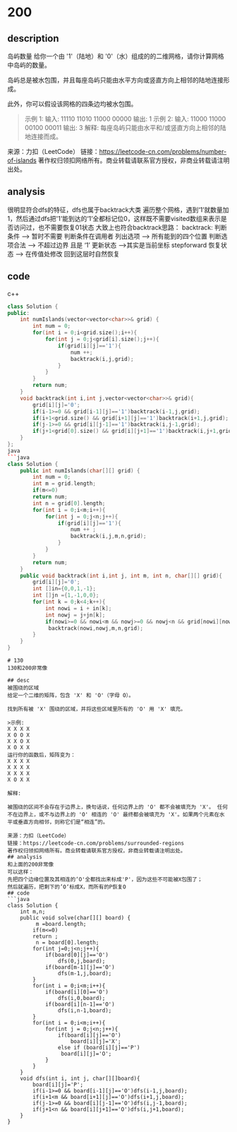 # 200
## description
岛屿数量
给你一个由 '1'（陆地）和 '0'（水）组成的的二维网格，请你计算网格中岛屿的数量。

岛屿总是被水包围，并且每座岛屿只能由水平方向或竖直方向上相邻的陆地连接形成。

此外，你可以假设该网格的四条边均被水包围。
>示例 1:
输入:
11110
11010
11000
00000
输出: 1
示例 2:
输入:
11000
11000
00100
00011
输出: 3
解释: 每座岛屿只能由水平和/或竖直方向上相邻的陆地连接而成。

来源：力扣（LeetCode）
链接：https://leetcode-cn.com/problems/number-of-islands
著作权归领扣网络所有。商业转载请联系官方授权，非商业转载请注明出处。
## analysis
很明显符合dfs的特征，dfs也属于backtrack大类
遍历整个网格，遇到‘1’就数量加1，然后通过dfs把'1'能到达的‘1’全都标记位0，这样既不需要visited数组来表示是否访问过，也不需要恢复01状态
大致上也符合backtrack思路：
backtrack:
  判断条件 --> 暂时不需要  判断条件在调用者
  列出选项 --> 所有能到的四个位置
  判断选项合法 --> 不超过边界 且是 ‘1’
  更新状态 -->其实是当前坐标
  stepforward
  恢复状态 --> 在传值处修改 回到这层时自然恢复
## code
c++
```cpp
class Solution {
public:
    int numIslands(vector<vector<char>>& grid) {
        int num = 0;
        for(int i = 0;i<grid.size();i++){
            for(int j = 0;j<grid[i].size();j++){
                if(grid[i][j]=='1'){
                    num ++;
                    backtrack(i,j,grid);
                }
            }
        }
        return num;
    }
    void backtrack(int i,int j,vector<vector<char>>& grid){
        grid[i][j]='0';
        if(i-1>=0 && grid[i-1][j]=='1')backtrack(i-1,j,grid);
        if(i+1<grid.size() && grid[i+1][j]=='1')backtrack(i+1,j,grid);
        if(j-1>=0 && grid[i][j-1]=='1')backtrack(i,j-1,grid);
        if(j+1<grid[0].size() && grid[i][j+1]=='1')backtrack(i,j+1,grid);
    }
};
java
```java
class Solution {
    public int numIslands(char[][] grid) {
        int num = 0;
        int m = grid.length;
        if(m<=0)
        return num;
        int n = grid[0].length;
        for(int i = 0;i<m;i++){
            for(int j = 0;j<n;j++){
                if(grid[i][j]=='1'){
                    num ++ ;
                    backtrack(i,j,m,n,grid);
                }
            }
        }
        return num;
    }
    public void backtrack(int i,int j, int m, int n, char[][] grid){
        grid[i][j]='0';
        int []in={0,0,1,-1};
        int []jn ={1,-1,0,0};
        for(int k = 0;k<4;k++){
            int nowi = i + in[k];
            int nowj = j+jn[k];
            if(nowi>=0 && nowi<m && nowj>=0 && nowj<n && grid[nowi][nowj]=='1')
             backtrack(nowi,nowj,m,n,grid);
        } 
    }
}
```
```
# 130
130和200非常像

## desc
被围绕的区域
给定一个二维的矩阵，包含 'X' 和 'O'（字母 O）。

找到所有被 'X' 围绕的区域，并将这些区域里所有的 'O' 用 'X' 填充。

>示例:
X X X X
X O O X
X X O X
X O X X
运行你的函数后，矩阵变为：
X X X X
X X X X
X X X X
X O X X

解释:

被围绕的区间不会存在于边界上，换句话说，任何边界上的 'O' 都不会被填充为 'X'。 任何不在边界上，或不与边界上的 'O' 相连的 'O' 最终都会被填充为 'X'。如果两个元素在水平或垂直方向相邻，则称它们是“相连”的。

来源：力扣（LeetCode）
链接：https://leetcode-cn.com/problems/surrounded-regions
著作权归领扣网络所有。商业转载请联系官方授权，非商业转载请注明出处。
## analysis
和上面的200非常像
可以这样：
先把四个边缘位置及其相连的‘O'全都找出来标成'P'，因为这些不可能被X包围了；
然后就遍历，把剩下的’O‘标成X，而所有的P恢复O
## code
```java
class Solution {
    int m,n;
    public void solve(char[][] board) {
         m =board.length;
        if(m<=0)
        return ;
         n = board[0].length;
        for(int j=0;j<n;j++){
            if(board[0][j]=='O')
                dfs(0,j,board);
            if(board[m-1][j]=='O')
                dfs(m-1,j,board);
        }
        for(int i = 0;i<m;i++){
            if(board[i][0]=='O')
                dfs(i,0,board);
            if(board[i][n-1]=='O')
                dfs(i,n-1,board);
        }
        for(int i = 0;i<m;i++){
            for(int j = 0;j<n;j++){
                if(board[i][j]=='O')
                    board[i][j]='X';
                else if (board[i][j]=='P')
                 board[i][j]='O';
            }
        }
    }
    void dfs(int i, int j, char[][]board){
        board[i][j]='P';
        if(i-1>=0 && board[i-1][j]=='O')dfs(i-1,j,board);
        if(i+1<m && board[i+1][j]=='O')dfs(i+1,j,board);
        if(j-1>=0 && board[i][j-1]=='O')dfs(i,j-1,board);
        if(j+1<n && board[i][j+1]=='O')dfs(i,j+1,board);
    }
}
```
